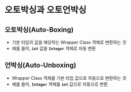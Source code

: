 # 오토박싱과 오토언박싱

## 오토박싱(Auto-Boxing)
  - 기본 타입의 값을 해당하는 Wrapper Class 객체로 변환하는 것
  - 예를 들어, **`int`** 값을 **`Integer`** 객체로 자동 변환
## 언박싱(Auto-Unboxing)
  - Wrapper Class 객체를 기본 타입 값으로 자동으로 변환하는 것
  - 예를 들어, **`Integer`** 객체를 **`int`** 값으로 자동으로 변환
